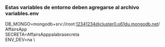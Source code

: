 ### Estas variables de entorno deben agregarse al archivo variables.env 
DB_MONGO=mongodb+srv://root:12341234@cluster0.o61du.mongodb.net/AffairsApp \
SECRETA=AffairsApppalabrasecreta \
ENV_DEV=na \